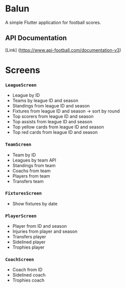 # Balun

A simple Flutter application for football scores.

## API Documentation
[Link] (https://www.api-football.com/documentation-v3)

# Screens

### `LeagueScreen`

* League by ID
* Teams by league ID and season
* Standings from league ID and season
* Fixtures from league ID and season -> sort by round
* Top scorers from league ID and season
* Top assists from league ID and season
* Top yellow cards from league ID and season
* Top red cards from league ID and season

### `TeamScreen`

* Team by ID
* Leagues by team API
* Standings from team
* Coachs from team
* Players from team
* Transfers team

### `FixturesScreen`

* Show fixtures by date

### `PlayerScreen`

* Player from ID and season
* Injuries from player and season
* Transfers player
* Sidelined player
* Trophies player

### `CoachScreen`

* Coach from ID
* Sidelined coach
* Trophies coach
